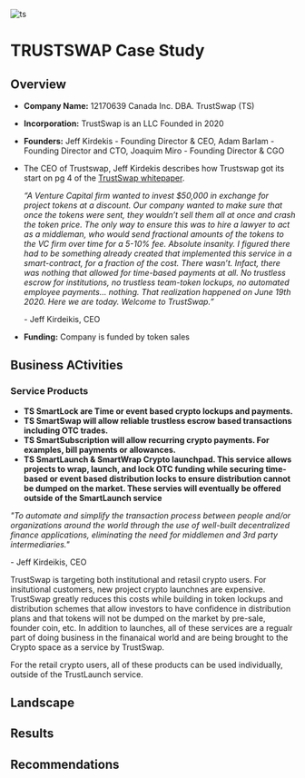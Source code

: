 ![ts](https://s2.coinmarketcap.com/static/img/coins/200x200/5829.png) 
# TRUSTSWAP Case Study

## Overview

* **Company Name:** 12170639 Canada Inc. DBA. TrustSwap (TS)
* **Incorporation:** TrustSwap is an LLC Founded in 2020
* **Founders:** Jeff Kirdekis - Founding Director & CEO, Adam Barlam - Founding Director and CTO, Joaquim Miro - Founding Director & CGO


* The CEO of Trustswap, Jeff Kirdekis describes how Trustswap got its start on pg 4 of the [TrustSwap whitepaper](https://pdfhost.io/v/7kEISzHai_Trust_Swap_WP_1_1pdf.pdf).

    _“A Venture Capital firm wanted to invest $50,000 in exchange for project tokens at a discount. Our company wanted to make sure that once the tokens were sent, they wouldn’t sell them all at once and crash the token price. The only way to ensure this was to hire a lawyer to act as a middleman, who would send fractional amounts of the tokens to the VC firm over time for a 5-10% fee. Absolute insanity. I figured there had to be something already created that implemented this service in a smart-contract, for a fraction of the cost. There wasn’t. Infact, there was nothing that allowed for time-based payments at all. No trustless  escrow  for  institutions,  no trustless team-token lockups,  no  automated employee payments... nothing. That realization happened on June 19th 2020. Here we are today. Welcome to TrustSwap.”_
    
    \- Jeff Kirdeikis, CEO
    
* **Funding:** Company is funded by token sales

## Business ACtivities

### Service Products
* **TS SmartLock are Time or event based crypto lockups and payments.**
* **TS SmartSwap will allow reliable trustless escrow based transactions including OTC trades.**
* **TS SmartSubscription will allow recurring crypto payments. For examples, bill payments or allowances.**
* **TS SmartLaunch & SmartWrap Crypto launchpad. This service allows projects to wrap, launch, and lock OTC funding while securing time-based or event based distribution locks to ensure distribution cannot be dumped on the market. These servies will eventually be offered outside of the SmartLaunch service**

*"To automate and simplify the transaction process between people and/or organizations around the world through the use of well-built decentralized finance applications, eliminating the need for middlemen and 3rd party intermediaries."*

\- Jeff Kirdeikis, CEO


TrustSwap is targeting both institutional and retasil crypto users. For insitutional customers, new project crypto launchnes are expensive. TrustSwap greatly reduces this costs while building in token lockups and distribution schemes that allow investors to have confidence in distribution plans and that tokens will not be dumped on the market by pre-sale, founder coin, etc. In addition to launches, all of these services are a regualr part of doing business in the finanaical world and are being brought to the Crypto space as a service by TrustSwap.

For the retail crypto users, all of these products can be used individually, outside of the TrustLaunch service.

## Landscape



## Results



## Recommendations





